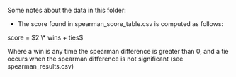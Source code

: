 Some notes about the data in this folder:

- The score found in spearman_score_table.csv is computed as follows:

score = $2 \* wins + ties$

Where a win is any time the spearman difference is greater than 0, and a tie occurs when the spearman difference is not significant (see spearman_results.csv)
